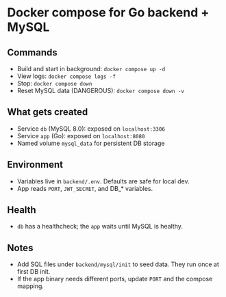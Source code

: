 Docker compose for Go backend + MySQL
=====================================

Commands
--------
- Build and start in background: `docker compose up -d`
- View logs: `docker compose logs -f`
- Stop: `docker compose down`
- Reset MySQL data (DANGEROUS): `docker compose down -v`

What gets created
-----------------
- Service `db` (MySQL 8.0): exposed on `localhost:3306`
- Service `app` (Go): exposed on `localhost:8080`
- Named volume `mysql_data` for persistent DB storage

Environment
-----------
- Variables live in `backend/.env`. Defaults are safe for local dev.
- App reads `PORT`, `JWT_SECRET`, and DB_* variables.

Health
------
- `db` has a healthcheck; the `app` waits until MySQL is healthy.

Notes
-----
- Add SQL files under `backend/mysql/init` to seed data. They run once at first DB init.
- If the app binary needs different ports, update `PORT` and the compose mapping.

